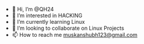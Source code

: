 - 👋 Hi, I’m @QH24
- 👀 I’m interested in HACKING 
- 🌱 I’m currently learning Linux 
- 💞️ I’m looking to collaborate on Linux Projects 
- 📫 How to reach me muskanshubh123@gmail.com

<!---
QH24/QH24 is a ✨ special ✨ repository because its `README.md` (this file) appears on your GitHub profile.
You can click the Preview link to take a look at your changes.
--->
